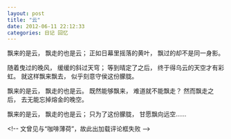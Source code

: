```yaml
---
layout: post 
title: "云"
date: 2012-06-11 22:12:33
categories: 日记 回忆
---
```


飘来的是云，
飘走的也是云；
正如日幕里摇落的黄叶，
飘过的却不是同一身影。

随着曳过的晚风，
缓缓的斜过天穹；
等到晴定了之后，
终于得乌云的天空才有彩虹。
就这样飘来飘去，
似乎刻意守侯这份朦胧。

飘来的是云，
飘走的也是云。
既然能够飘来，
难道就不能飘走？
然而飘走之后，
去无能忘掉熔金的晚空。

飘来的是云，
飘走的也是云；
只为了这份朦胧，
甘愿飘向远空……

&lt;!-- 文曾见与“咖啡薄荷”，故此出加载评论框失败 --&gt;
